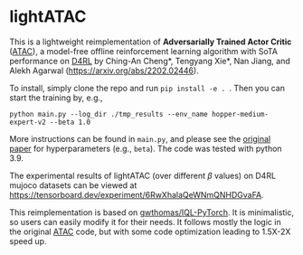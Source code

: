 # lightATAC

This is a lightweight reimplementation of **Adversarially Trained Actor Critic** ([ATAC](https://github.com/microsoft/ATAC)), a model-free offline reinforcement learning algorithm with SoTA performance on [D4RL](https://github.com/Farama-Foundation/D4RL) by Ching-An Cheng*, Tengyang Xie*, Nan Jiang, and Alekh Agarwal (<https://arxiv.org/abs/2202.02446>).

To install, simply clone the repo and run `pip install -e . `.  Then you can start the training by, e.g.,

    python main.py --log_dir ./tmp_results --env_name hopper-medium-expert-v2 --beta 1.0

More instructions can be found in `main.py`, and please see the [original paper](https://arxiv.org/abs/2202.02446) for hyperparameters (e.g., `beta`). The code was tested with python 3.9.

The experimental results of lightATAC (over different $\beta$ values) on D4RL mujoco datasets can be viewed at https://tensorboard.dev/experiment/6RwXhalaQeWNmQNHDGvaFA.



This reimplementation is based on [gwthomas/IQL-PyTorch](https://github.com/gwthomas/IQL-PyTorch). It is minimalistic, so users can easily modify it for their needs. It follows mostly the logic in the original [ATAC](https://github.com/microsoft/ATAC) code, but with some code optimization leading to 1.5X-2X speed up.
